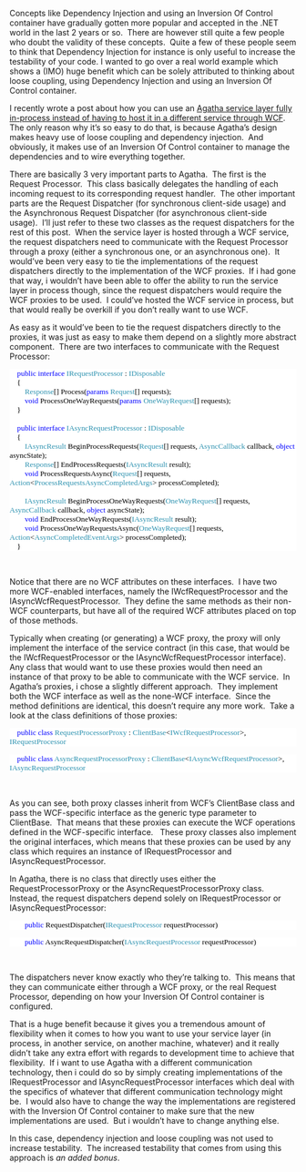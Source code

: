 <p>Concepts like Dependency Injection and using an Inversion Of Control container have gradually gotten more popular and accepted in the .NET world in the last 2 years or so.&#160; There are however still quite a few people who doubt the validity of these concepts.&#160; Quite a few of these people seem to think that Dependency Injection for instance is only useful to increase the testability of your code. I wanted to go over a real world example which shows a (IMO) huge benefit which can be solely attributed to thinking about loose coupling, using Dependency Injection and using an Inversion Of Control container.</p>  <p>I recently wrote a post about how you can use an <a href="http://davybrion.com/blog/2009/12/running-an-agatha-service-layer-in-process-without-wcf/" target="_blank">Agatha service layer fully in-process instead of having to host it in a different service through WCF</a>.&#160; The only reason why it’s so easy to do that, is because Agatha’s design makes heavy use of loose coupling and dependency injection.&#160; And obviously, it makes use of an Inversion Of Control container to manage the dependencies and to wire everything together.</p>  <p>There are basically 3 very important parts to Agatha.&#160; The first is the Request Processor.&#160; This class basically delegates the handling of each incoming request to its corresponding request handler.&#160; The other important parts are the Request Dispatcher (for synchronous client-side usage) and the Asynchronous Request Dispatcher (for asynchronous client-side usage).&#160; I’ll just refer to these two classes as the request dispatchers for the rest of this post.&#160; When the service layer is hosted through a WCF service, the request dispatchers need to communicate with the Request Processor through a proxy (either a synchronous one, or an asynchronous one).&#160; It would’ve been very easy to tie the implementations of the request dispatchers directly to the implementation of the WCF proxies.&#160; If i had gone that way, i wouldn’t have been able to offer the ability to run the service layer in process though, since the request dispatchers would require the WCF proxies to be used.&#160; I could’ve hosted the WCF service in process, but that would really be overkill if you don’t really want to use WCF.</p>  <p>As easy as it would’ve been to tie the request dispatchers directly to the proxies, it was just as easy to make them depend on a slightly more abstract component.&#160; There are two interfaces to communicate with the Request Processor:</p>  <div style="font-family: consolas; background: white; color: black; font-size: 10pt">   <p style="margin: 0px">&#160;&#160;&#160; <span style="color: blue">public</span> <span style="color: blue">interface</span> <span style="color: #2b91af">IRequestProcessor</span> : <span style="color: #2b91af">IDisposable</span></p>    <p style="margin: 0px">&#160;&#160;&#160; {</p>    <p style="margin: 0px">&#160;&#160;&#160;&#160;&#160;&#160;&#160; <span style="color: #2b91af">Response</span>[] Process(<span style="color: blue">params</span> <span style="color: #2b91af">Request</span>[] requests);</p>    <p style="margin: 0px">&#160;&#160;&#160;&#160;&#160;&#160;&#160; <span style="color: blue">void</span> ProcessOneWayRequests(<span style="color: blue">params</span> <span style="color: #2b91af">OneWayRequest</span>[] requests);</p>    <p style="margin: 0px">&#160;&#160;&#160; }</p>    <p style="margin: 0px">&#160;</p> </div>  <div style="font-family: consolas; background: white; color: black; font-size: 10pt">   <p style="margin: 0px">&#160;&#160;&#160; <span style="color: blue">public</span> <span style="color: blue">interface</span> <span style="color: #2b91af">IAsyncRequestProcessor</span> : <span style="color: #2b91af">IDisposable</span></p>    <p style="margin: 0px">&#160;&#160;&#160; {</p>    <p style="margin: 0px">&#160;&#160;&#160;&#160;&#160;&#160;&#160; <span style="color: #2b91af">IAsyncResult</span> BeginProcessRequests(<span style="color: #2b91af">Request</span>[] requests, <span style="color: #2b91af">AsyncCallback</span> callback, <span style="color: blue">object</span> asyncState);</p>    <p style="margin: 0px">&#160;&#160;&#160;&#160;&#160;&#160;&#160; <span style="color: #2b91af">Response</span>[] EndProcessRequests(<span style="color: #2b91af">IAsyncResult</span> result);</p>    <p style="margin: 0px">&#160;&#160;&#160;&#160;&#160;&#160;&#160; <span style="color: blue">void</span> ProcessRequestsAsync(<span style="color: #2b91af">Request</span>[] requests, <span style="color: #2b91af">Action</span>&lt;<span style="color: #2b91af">ProcessRequestsAsyncCompletedArgs</span>&gt; processCompleted);</p>    <p style="margin: 0px">&#160;</p>    <p style="margin: 0px">&#160;&#160;&#160;&#160;&#160;&#160;&#160; <span style="color: #2b91af">IAsyncResult</span> BeginProcessOneWayRequests(<span style="color: #2b91af">OneWayRequest</span>[] requests, <span style="color: #2b91af">AsyncCallback</span> callback, <span style="color: blue">object</span> asyncState);</p>    <p style="margin: 0px">&#160;&#160;&#160;&#160;&#160;&#160;&#160; <span style="color: blue">void</span> EndProcessOneWayRequests(<span style="color: #2b91af">IAsyncResult</span> result);</p>    <p style="margin: 0px">&#160;&#160;&#160;&#160;&#160;&#160;&#160; <span style="color: blue">void</span> ProcessOneWayRequestsAsync(<span style="color: #2b91af">OneWayRequest</span>[] requests, <span style="color: #2b91af">Action</span>&lt;<span style="color: #2b91af">AsyncCompletedEventArgs</span>&gt; processCompleted);</p>    <p style="margin: 0px">&#160;&#160;&#160; }</p> </div>  <p>&#160;</p>  <p>Notice that there are no WCF attributes on these interfaces.&#160; I have two more WCF-enabled interfaces, namely the IWcfRequestProcessor and the IAsyncWcfRequestProcessor.&#160; They define the same methods as their non-WCF counterparts, but have all of the required WCF attributes placed on top of those methods. </p>  <p>Typically when creating (or generating) a WCF proxy, the proxy will only implement the interface of the service contract (in this case, that would be the IWcfRequestProcessor or the IAsyncWcfRequestProcessor interface).&#160; Any class that would want to use these proxies would then need an instance of that proxy to be able to communicate with the WCF service.&#160; In Agatha’s proxies, i chose a slightly different approach.&#160; They implement both the WCF interface as well as the none-WCF interface.&#160; Since the method definitions are identical, this doesn’t require any more work.&#160; Take a look at the class definitions of those proxies:</p>  <div style="font-family: consolas; background: white; color: black; font-size: 10pt">   <p style="margin: 0px">&#160;&#160;&#160; <span style="color: blue">public</span> <span style="color: blue">class</span> <span style="color: #2b91af">RequestProcessorProxy</span> : <span style="color: #2b91af">ClientBase</span>&lt;<span style="color: #2b91af">IWcfRequestProcessor</span>&gt;, <span style="color: #2b91af">IRequestProcessor</span></p> </div>  <p></p>  <div style="font-family: consolas; background: white; color: black; font-size: 10pt">   <p style="margin: 0px">&#160;&#160;&#160; <span style="color: blue">public</span> <span style="color: blue">class</span> <span style="color: #2b91af">AsyncRequestProcessorProxy</span> : <span style="color: #2b91af">ClientBase</span>&lt;<span style="color: #2b91af">IAsyncWcfRequestProcessor</span>&gt;, <span style="color: #2b91af">IAsyncRequestProcessor</span></p> </div>  <p>&#160;</p>  <p>As you can see, both proxy classes inherit from WCF’s ClientBase class and pass the WCF-specific interface as the generic type parameter to ClientBase.&#160; That means that these proxies can execute the WCF operations defined in the WCF-specific interface.&#160;&#160; These proxy classes also implement the original interfaces, which means that these proxies can be used by any class which requires an instance of IRequestProcessor and IAsyncRequestProcessor.</p>  <p>In Agatha, there is no class that directly uses either the RequestProcessorProxy or the AsyncRequestProcessorProxy class.&#160; Instead, the request dispatchers depend solely on IRequestProcessor or IAsyncRequestProcessor:</p>  <div style="font-family: consolas; background: white; color: black; font-size: 10pt">   <p style="margin: 0px">&#160;&#160;&#160;&#160;&#160;&#160;&#160; <span style="color: blue">public</span> RequestDispatcher(<span style="color: #2b91af">IRequestProcessor</span> requestProcessor)</p> </div>  <p></p>  <div style="font-family: consolas; background: white; color: black; font-size: 10pt">   <p style="margin: 0px">&#160;&#160;&#160;&#160;&#160;&#160;&#160; <span style="color: blue">public</span> AsyncRequestDispatcher(<span style="color: #2b91af">IAsyncRequestProcessor</span> requestProcessor)</p> </div>  <p>&#160;</p>  <p>The dispatchers never know exactly who they’re talking to.&#160; This means that they can communicate either through a WCF proxy, or the real Request Processor, depending on how your Inversion Of Control container is configured.</p>  <p>That is a huge benefit because it gives you a tremendous amount of flexibility when it comes to how you want to use your service layer (in process, in another service, on another machine, whatever) and it really didn’t take any extra effort with regards to development time to achieve that flexibility.&#160; If i want to use Agatha with a different communication technology, then i could do so by simply creating implementations of the IRequestProcessor and IAsyncRequestProcessor interfaces which deal with the specifics of whatever that different communication technology might be.&#160; I would also have to change the way the implementations are registered with the Inversion Of Control container to make sure that the new implementations are used.&#160; But i wouldn’t have to change anything else.</p>  <p>In this case, dependency injection and loose coupling was not used to increase testability.&#160; The increased testability that comes from using this approach is <em>an added bonus</em>.</p>